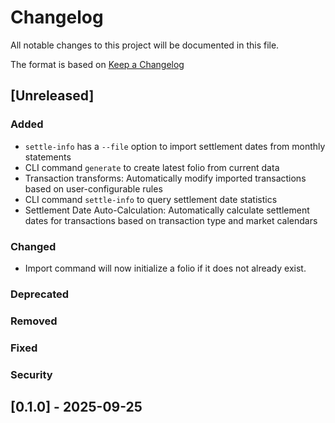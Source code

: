 # Changelog

All notable changes to this project will be documented in this file.

The format is based on [Keep a Changelog](https://keepachangelog.com/en/1.0.0/)

## [Unreleased]

### Added

- `settle-info` has a `--file` option to import settlement dates from monthly statements
- CLI command `generate` to create latest folio from current data
- Transaction transforms: Automatically modify imported transactions based on user-configurable rules
- CLI command `settle-info` to query settlement date statistics
- Settlement Date Auto-Calculation: Automatically calculate settlement dates for transactions based on transaction type and market calendars

### Changed

- Import command will now initialize a folio if it does not already exist.

### Deprecated

### Removed

### Fixed

### Security

## [0.1.0] - 2025-09-25
